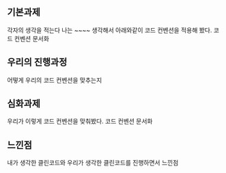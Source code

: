 ## 기본과제

각자의 생각을 적는다
나는 ~~~~ 생각해서 아래와같이 코드 컨벤션을 적용해 봤다.
코드 컨벤션 문서화

## 우리의 진행과정

어떻게 우리의 코드 컨벤션을 맞추는지

## 심화과제

우리가 이렇게 코드 컨벤션을 맞춰봤다.
코드 컨벤션 문서화

## 느낀점

내가 생각한 클린코드와 우리가 생각한 클린코드를 진행하면서 느낀점
